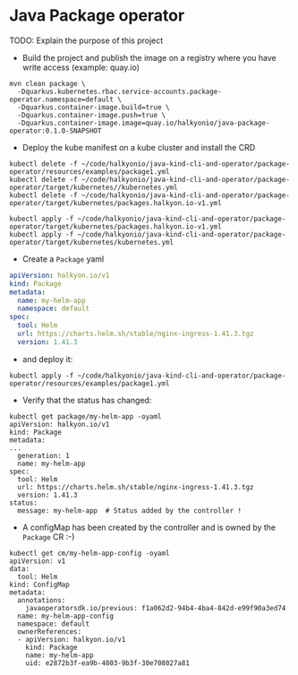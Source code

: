 # Java Package operator

TODO: Explain the purpose of this project

- Build the project and publish the image on a registry where you have write access (example: quay.io)
```shell
mvn clean package \
  -Dquarkus.kubernetes.rbac.service-accounts.package-operator.namespace=default \
  -Dquarkus.container-image.build=true \
  -Dquarkus.container-image.push=true \
  -Dquarkus.container-image.image=quay.io/halkyonio/java-package-operator:0.1.0-SNAPSHOT
```
- Deploy the kube manifest on a kube cluster and install the CRD
```shell
kubectl delete -f ~/code/halkyonio/java-kind-cli-and-operator/package-operator/resources/examples/package1.yml
kubectl delete -f ~/code/halkyonio/java-kind-cli-and-operator/package-operator/target/kubernetes//kubernetes.yml
kubectl delete -f ~/code/halkyonio/java-kind-cli-and-operator/package-operator/target/kubernetes/packages.halkyon.io-v1.yml

kubectl apply -f ~/code/halkyonio/java-kind-cli-and-operator/package-operator/target/kubernetes/packages.halkyon.io-v1.yml
kubectl apply -f ~/code/halkyonio/java-kind-cli-and-operator/package-operator/target/kubernetes/kubernetes.yml
```
- Create a `Package` yaml
```yaml
apiVersion: halkyon.io/v1
kind: Package
metadata:
  name: my-helm-app
  namespace: default
spec:
  tool: Helm
  url: https://charts.helm.sh/stable/nginx-ingress-1.41.3.tgz
  version: 1.41.3
```
- and deploy it: 
```shell
kubectl apply -f ~/code/halkyonio/java-kind-cli-and-operator/package-operator/resources/examples/package1.yml
```

- Verify that the status has changed:
```shell
kubectl get package/my-helm-app -oyaml
apiVersion: halkyon.io/v1
kind: Package
metadata:
...
  generation: 1
  name: my-helm-app
spec:
  tool: Helm
  url: https://charts.helm.sh/stable/nginx-ingress-1.41.3.tgz
  version: 1.41.3
status:
  message: my-helm-app  # Status added by the controller !
````  
- A configMap has been created by the controller and is owned by the `Package` CR :-)
```shell
kubectl get cm/my-helm-app-config -oyaml
apiVersion: v1
data:
  tool: Helm
kind: ConfigMap
metadata:
  annotations:
    javaoperatorsdk.io/previous: f1a062d2-94b4-4ba4-842d-e99f90a3ed74
  name: my-helm-app-config
  namespace: default
  ownerReferences:
  - apiVersion: halkyon.io/v1
    kind: Package
    name: my-helm-app
    uid: e2872b3f-ea9b-4803-9b3f-30e708027a81  
```

